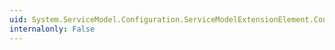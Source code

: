 ```yaml
---
uid: System.ServiceModel.Configuration.ServiceModelExtensionElement.ConfigurationElementName
internalonly: False
---
```

